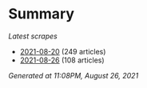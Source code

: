 # Summary
*Latest scrapes*
* [2021-08-20](https://github.com/nuuuwan/news_lk/blob/data/news_lk.2021-08-20.json) (249 articles)
* [2021-08-26](https://github.com/nuuuwan/news_lk/blob/data/news_lk.2021-08-26.json) (108 articles)

*Generated at 11:08PM, August 26, 2021*